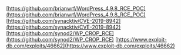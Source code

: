 [https://github.com/brianwrf/WordPress_4.9.8_RCE_POC](https://github.com/brianwrf/WordPress_4.9.8_RCE_POC)
[https://github.com/synacktiv/CVE-2019-8942](https://github.com/synacktiv/CVE-2019-8942)
[https://github.com/synod2/WP_CROP_RCE](https://github.com/synod2/WP_CROP_RCE)
[https://www.exploit-db.com/exploits/46662](https://www.exploit-db.com/exploits/46662)
